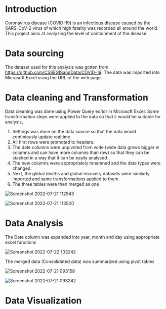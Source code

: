 # Introduction
Coronavirus disease (COVID-19) is an infectious disease caused by the SARS-CoV-2 virus of which high fatality was recorded all around the world. This project aims at analyzing the level of containment of the disease.

# Data sourcing
The dataset used for this analysis was gotten from https://github.com/CSSEGISandData/COVID-19. The data was imported into Microsoft Excel using the URL of the web page.

# Data cleaning and Transformation
Data cleaning was done using Power Query editor in Microsoft Excel. Some transformation steps were applied to the data so that it would be suitable for analysis,
1. Settings was done on the data source so that the data would continiously update realtime
2. All first rows were promoted to headers.
3. The date columns were unpivoted from wide (wide data grows bigger in columns and can have more columns than row) so that they can be stacked in a way that it can be easily analysed
4. The new columns were appropriately renamned and the data types were changed.
5. Next, the global deaths and global recovery datasets were similarly imported and same transformations applied to them.
6. The three tables were then merged as one

![Screenshot 2022-07-21 112543](https://user-images.githubusercontent.com/107180803/180226030-8fa9c09c-c82d-477d-936a-e66fba3a165e.jpg)

![Screenshot 2022-07-21 113500](https://user-images.githubusercontent.com/107180803/180226418-b6045aa3-2da3-4c66-8f48-c36c95ceb827.jpg)

# Data Analysis
The Date column was expanded into year, month and day using appropriate excel functions 

![Screenshot 2022-07-22 103242](https://user-images.githubusercontent.com/107180803/180411479-4533be25-30cd-4858-b651-a8a6a849059a.jpg)

The merged data (Consolidated data) was summarized using pivot tables

![Screenshot 2022-07-21 093158](https://user-images.githubusercontent.com/107180803/180411989-d28769d3-3eaf-4519-af65-a7df38f2a1fc.jpg)

![Screenshot 2022-07-21 093242](https://user-images.githubusercontent.com/107180803/180412075-593d8954-b116-416b-8367-5dc5d665a481.jpg)

# Data Visualization






